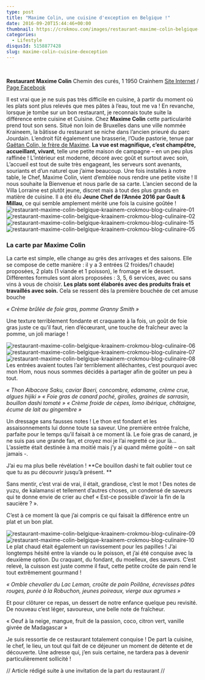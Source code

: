 ```yaml
---
type: post
title: "Maxime Colin, une cuisine d'exception en Belgique !"
date: 2016-09-20T15:44:46+00:00
thumbnail: https://crokmou.com/images/restaurant-maxime-colin-belgique-kraainem-crokmou-blog-culinaire-14.jpg
categories:
  - Lifestyle
disqusId: 5158877428
slug: maxime-colin-cuisine-dexception
---
```


     

**Restaurant Maxime Colin**
Chemin des curés, 1
1950 Crainhem
[Site Internet](http://www.maximecolin.be/) / [Page Facebook](https://www.facebook.com/Restaurant-Maxime-Colin-173184403058151)

Il est vrai que je ne suis pas très difficile en cuisine, à partir du moment où les plats sont plus relevés que mes pâtes à l’eau, tout me va ! En revanche, lorsque je tombe sur un bon restaurant, je reconnais toute suite la différence entre cuisine et Cuisine. Chez **Maxime Colin** cette particularité prend tout son sens. Situé non loin de Bruxelles dans une ville nommée Kraineem, la bâtisse du restaurant se niche dans l’ancien prieuré du parc Jourdain. L’endroit fût également une brasserie, l’Oude pastorie, tenue par [Gaëtan Colin, le frère de Maxime](http://www.crokmou.com/2017/05/le-richmond-bed-breakfast-godinne-belgique). **La vue est magnifique, c’est champêtre, accueillant, vivant**, telle une petite maison de campagne – en un peu plus raffinée ! L’intérieur est moderne, décoré avec goût et surtout avec soin, L’accueil est tout de suite très engageant, les serveurs sont avenants, souriants et d’un naturel que j’aime beaucoup. Une fois installés à notre table, le Chef, Maxime Colin, vient d’emblée nous rendre une petite visite ! Il nous souhaite la Bienvenue et nous parle de sa carte. L’ancien second de la Villa Lorraine est plutôt jeune, discret mais à tout des plus grands en matière de cuisine. Il a été élu **Jeune Chef de l’Année 2016 par Gault & Millau**, ce qui semble amplement mérité une fois la cuisine goûtée !   ![restaurant-maxime-colin-belgique-kraainem-crokmou-blog-culinaire-01](http://www.crokmou.com/wp-content/uploads/2016/09/restaurant-maxime-colin-belgique-kraainem-crokmou-blog-culinaire-01.jpg) ![restaurant-maxime-colin-belgique-kraainem-crokmou-blog-culinaire-02](http://www.crokmou.com/wp-content/uploads/2016/09/restaurant-maxime-colin-belgique-kraainem-crokmou-blog-culinaire-02.jpg) ![restaurant-maxime-colin-belgique-kraainem-crokmou-blog-culinaire-15](http://www.crokmou.com/wp-content/uploads/2016/09/restaurant-maxime-colin-belgique-kraainem-crokmou-blog-culinaire-15.jpg)![restaurant-maxime-colin-belgique-kraainem-crokmou-blog-culinaire-05](http://www.crokmou.com/wp-content/uploads/2016/09/restaurant-maxime-colin-belgique-kraainem-crokmou-blog-culinaire-05.jpg)

### La carte par Maxime Colin

La carte est simple, elle change au grès des arrivages et des saisons. Elle se compose de cette manière : il y a 3 entrées (2 froides/1 chaude) proposées, 2 plats (1 viande et 1 poisson), le fromage et le dessert. Différentes formules sont alors proposées : 3, 5, 6 services, avec ou sans vins à vous de choisir. **Les plats sont élaborés avec des produits frais et travaillés avec soin.** Cela se ressent dès la première bouchée de cet amuse bouche

_« Crème brûlée de foie gras, pomme Granny Smith »_

Une texture terriblement fondante et craquante à la fois, un goût de foie gras juste ce qu’il faut, rien d’écœurant, une touche de fraîcheur avec la pomme, un joli mariage !

![restaurant-maxime-colin-belgique-kraainem-crokmou-blog-culinaire-06](http://www.crokmou.com/wp-content/uploads/2016/09/restaurant-maxime-colin-belgique-kraainem-crokmou-blog-culinaire-06.jpg) ![restaurant-maxime-colin-belgique-kraainem-crokmou-blog-culinaire-07](http://www.crokmou.com/wp-content/uploads/2016/09/restaurant-maxime-colin-belgique-kraainem-crokmou-blog-culinaire-07.jpg)![restaurant-maxime-colin-belgique-kraainem-crokmou-blog-culinaire-08](http://www.crokmou.com/wp-content/uploads/2016/09/restaurant-maxime-colin-belgique-kraainem-crokmou-blog-culinaire-08.jpg)   Les entrées avaient toutes l’air terriblement alléchantes, c’est pourquoi avec mon Hom, nous nous sommes décidés à partager afin de goûter un peu à tout.

_« Thon Albacore Saku, caviar Baeri, concombre, edamame, crème crue, algues hijiki »_
_« Foie gras de canard poché, girolles, graines de sarrasin, bouillon dashi tomaté »_
_« Crème froide de cèpes, lomo ibérique, châtaigne, écume de lait au gingembre »_

Un dressage sans fausses notes ! Le thon est fondant et les assaisonnements lui donne toute sa saveur. Une première entrée fraîche, parfaite pour le temps qu’il faisait à ce moment là. Le foie gras de canard, je ne suis pas une grande fan, et croyez moi je l’ai regretté ce jour là… L’assiette était destinée à ma moitié mais j’y ai quand même goûté – on sait jamais -.

J’ai eu ma plus belle révélation ! **Ce bouillon dashi te fait oublier tout ce que tu as pu découvrir jusqu’à présent. **

Sans mentir, c’est vrai de vrai, il était, grandiose, c’est le mot !
Des notes de yuzu, de kalamansi et tellement d’autres choses, un condensé de saveurs qui te donne envie de crier au chef « Est-ce possible d’avoir la fin de la saucière ? ».

C’est à ce moment là que j’ai compris ce qui faisait la différence entre un plat et un bon plat.

![restaurant-maxime-colin-belgique-kraainem-crokmou-blog-culinaire-09](http://www.crokmou.com/wp-content/uploads/2016/09/restaurant-maxime-colin-belgique-kraainem-crokmou-blog-culinaire-09.jpg)![restaurant-maxime-colin-belgique-kraainem-crokmou-blog-culinaire-10](http://www.crokmou.com/wp-content/uploads/2016/09/restaurant-maxime-colin-belgique-kraainem-crokmou-blog-culinaire-10.jpg)   Le plat chaud était également un ravissement pour les papilles ! J’ai longtemps hésité entre la viande ou le poisson, et j’ai été conquise avec la deuxième option. Du craquant, du fondant, du moelleux, des saveurs. C’est relevé, la cuisson est juste comme il faut, cette petite croûte de pain rend le tout extrêmement gourmand !

_« Omble chevalier du Lac Leman, croûte de pain Poilâne, écrevisses pâtes rouges, purée à la Robuchon, jeunes poireaux, vierge aux agrumes »_

Et pour clôturer ce repas, un dessert de notre enfance quelque peu revisité. De nouveau c’est léger, savoureux, une belle note de fraîcheur.

« Oeuf à la neige, mangue, fruit de la passion, coco, citron vert, vanille givrée de Madagascar »

Je suis ressortie de ce restaurant totalement conquise ! De part la cuisine, le chef, le lieu, un tout qui fait de ce déjeuner un moment de détente et de découverte. Une adresse qui, j’en suis certaine, ne tardera pas à devenir particulièrement sollicité !

// Article rédigé suite à une invitation de la part du restaurant //